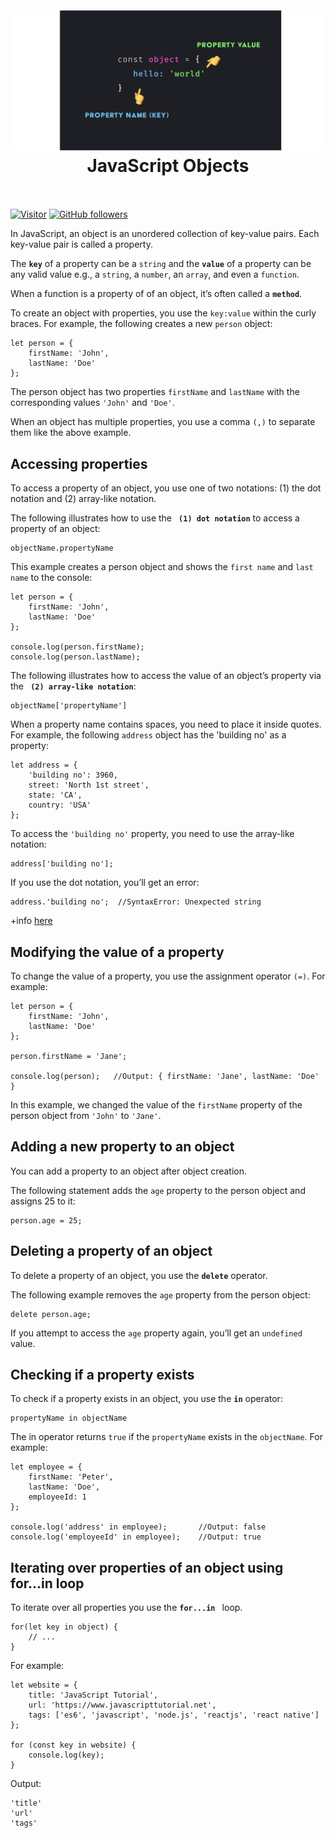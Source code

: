 <h1 align="center">
<br>
  <br>
    <img src="./images/js-object-props.png" />
    <br>
   JavaScript Objects
  <br><br>
</h1>
 

[![Visitor](https://visitor-badge.laobi.icu/badge?page_id=clarethe)](https://github.com/clarethe) [![GitHub followers](https://img.shields.io/github/followers/clarethe.svg?style=social&label=Follow)](https://github.com/clarethe?tab=followers)

In JavaScript, an object is an unordered collection of key-value pairs. Each key-value pair is called a property.

The **`key`** of a property can be a ```string``` and the **`value`** of a property can be any valid value e.g., a ```string```, a ```number```, an ```array```, and even a ```function```.

When a function is a property of of an object, it’s often called a **`method`**.

To create an object with properties, you use the ```key:value``` within the curly braces. For example, the following creates a new ```person``` object:

```
let person = {
    firstName: 'John',
    lastName: 'Doe'
};
```

The person object has two properties ```firstName``` and ```lastName``` with the corresponding values ```'John'``` and ```'Doe'```.

When an object has multiple properties, you use a comma ```(,)``` to separate them like the above example.


## Accessing properties

To access a property of an object, you use one of two notations: (1) the dot notation and (2) array-like notation.

The following illustrates how to use the **` (1) dot notation`**  to access a property of an object:

```
objectName.propertyName
```

This example creates a person object and shows the ```first name``` and ```last name``` to the console:

```
let person = {
    firstName: 'John',
    lastName: 'Doe'
};

console.log(person.firstName);
console.log(person.lastName);
```

The following illustrates how to access the value of an object’s property via the **` (2) array-like notation`**:

```
objectName['propertyName']
```
When a property name contains spaces, you need to place it inside quotes. For example, the following ```address``` object has the 'building no' as a property:

```
let address = {
    'building no': 3960,
    street: 'North 1st street',
    state: 'CA',
    country: 'USA'
};
```

To access the ```'building no'``` property, you need to use the array-like notation:

```
address['building no'];
```

If you use the dot notation, you’ll get an error:
```
address.'building no';  //SyntaxError: Unexpected string
```
 

+info [here](https://www.javascripttutorial.net/javascript-objects/)  

## Modifying the value of a property

To change the value of a property, you use the assignment operator ```(=)```. For example:

```
let person = {
    firstName: 'John',
    lastName: 'Doe'
};

person.firstName = 'Jane';

console.log(person);   //Output: { firstName: 'Jane', lastName: 'Doe' }
```
In this example, we changed the value of the ```firstName``` property of the person object from ```'John'``` to ```'Jane'```.

## Adding a new property to an object

You can add a property to an object after object creation.

The following statement adds the ```age``` property to the person object and assigns 25 to it:

```
person.age = 25;
```

## Deleting a property of an object

To delete a property of an object, you use the **`delete`**  operator. 

The following example removes the ```age``` property from the person object:

```
delete person.age;
```

If you attempt to access the ```age``` property again, you’ll get an ```undefined``` value.

## Checking if a property exists

To check if a property exists in an object, you use the **`in`**  operator:

```
propertyName in objectName
```

The in operator returns ```true``` if the ```propertyName``` exists in the ```objectName```.
For example:

```
let employee = {
    firstName: 'Peter',
    lastName: 'Doe',
    employeeId: 1
};

console.log('address' in employee);       //Output: false
console.log('employeeId' in employee);    //Output: true

```

## Iterating over properties of an object using for...in loop

To iterate over all properties you use the **`for...in `**  loop.

```
for(let key in object) { 
    // ...
}
```
For example:

```
let website = {
    title: 'JavaScript Tutorial',
    url: 'https://www.javascripttutorial.net',
    tags: ['es6', 'javascript', 'node.js', 'reactjs', 'react native']
};

for (const key in website) {
    console.log(key);
}
```
Output:

```
'title' 
'url'
'tags'
```